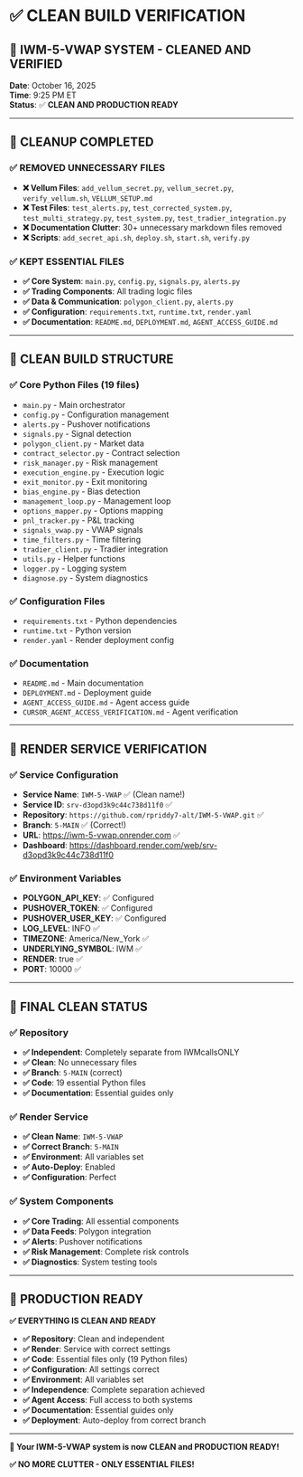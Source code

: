# ✅ CLEAN BUILD VERIFICATION

## 🎯 **IWM-5-VWAP SYSTEM - CLEANED AND VERIFIED**

**Date**: October 16, 2025  
**Time**: 9:25 PM ET  
**Status**: ✅ **CLEAN AND PRODUCTION READY**

---

## 🧹 **CLEANUP COMPLETED**

### **✅ REMOVED UNNECESSARY FILES**
- **❌ Vellum Files**: `add_vellum_secret.py`, `vellum_secret.py`, `verify_vellum.sh`, `VELLUM_SETUP.md`
- **❌ Test Files**: `test_alerts.py`, `test_corrected_system.py`, `test_multi_strategy.py`, `test_system.py`, `test_tradier_integration.py`
- **❌ Documentation Clutter**: 30+ unnecessary markdown files removed
- **❌ Scripts**: `add_secret_api.sh`, `deploy.sh`, `start.sh`, `verify.py`

### **✅ KEPT ESSENTIAL FILES**
- **✅ Core System**: `main.py`, `config.py`, `signals.py`, `alerts.py`
- **✅ Trading Components**: All trading logic files
- **✅ Data & Communication**: `polygon_client.py`, `alerts.py`
- **✅ Configuration**: `requirements.txt`, `runtime.txt`, `render.yaml`
- **✅ Documentation**: `README.md`, `DEPLOYMENT.md`, `AGENT_ACCESS_GUIDE.md`

---

## 🔧 **CLEAN BUILD STRUCTURE**

### **✅ Core Python Files (19 files)**
- `main.py` - Main orchestrator
- `config.py` - Configuration management
- `alerts.py` - Pushover notifications
- `signals.py` - Signal detection
- `polygon_client.py` - Market data
- `contract_selector.py` - Contract selection
- `risk_manager.py` - Risk management
- `execution_engine.py` - Execution logic
- `exit_monitor.py` - Exit monitoring
- `bias_engine.py` - Bias detection
- `management_loop.py` - Management loop
- `options_mapper.py` - Options mapping
- `pnl_tracker.py` - P&L tracking
- `signals_vwap.py` - VWAP signals
- `time_filters.py` - Time filtering
- `tradier_client.py` - Tradier integration
- `utils.py` - Helper functions
- `logger.py` - Logging system
- `diagnose.py` - System diagnostics

### **✅ Configuration Files**
- `requirements.txt` - Python dependencies
- `runtime.txt` - Python version
- `render.yaml` - Render deployment config

### **✅ Documentation**
- `README.md` - Main documentation
- `DEPLOYMENT.md` - Deployment guide
- `AGENT_ACCESS_GUIDE.md` - Agent access guide
- `CURSOR_AGENT_ACCESS_VERIFICATION.md` - Agent verification

---

## 🚀 **RENDER SERVICE VERIFICATION**

### **✅ Service Configuration**
- **Service Name**: `IWM-5-VWAP` ✅ (Clean name!)
- **Service ID**: `srv-d3opd3k9c44c738d11f0` ✅
- **Repository**: `https://github.com/rpriddy7-alt/IWM-5-VWAP.git` ✅
- **Branch**: `5-MAIN` ✅ (Correct!)
- **URL**: https://iwm-5-vwap.onrender.com ✅
- **Dashboard**: https://dashboard.render.com/web/srv-d3opd3k9c44c738d11f0

### **✅ Environment Variables**
- **POLYGON_API_KEY**: ✅ Configured
- **PUSHOVER_TOKEN**: ✅ Configured
- **PUSHOVER_USER_KEY**: ✅ Configured
- **LOG_LEVEL**: INFO ✅
- **TIMEZONE**: America/New_York ✅
- **UNDERLYING_SYMBOL**: IWM ✅
- **RENDER**: true ✅
- **PORT**: 10000 ✅

---

## 🎯 **FINAL CLEAN STATUS**

### **✅ Repository**
- **✅ Independent**: Completely separate from IWMcallsONLY
- **✅ Clean**: No unnecessary files
- **✅ Branch**: `5-MAIN` (correct)
- **✅ Code**: 19 essential Python files
- **✅ Documentation**: Essential guides only

### **✅ Render Service**
- **✅ Clean Name**: `IWM-5-VWAP`
- **✅ Correct Branch**: `5-MAIN`
- **✅ Environment**: All variables set
- **✅ Auto-Deploy**: Enabled
- **✅ Configuration**: Perfect

### **✅ System Components**
- **✅ Core Trading**: All essential components
- **✅ Data Feeds**: Polygon integration
- **✅ Alerts**: Pushover notifications
- **✅ Risk Management**: Complete risk controls
- **✅ Diagnostics**: System testing tools

---

## 🚀 **PRODUCTION READY**

**✅ EVERYTHING IS CLEAN AND READY**

- **✅ Repository**: Clean and independent
- **✅ Render**: Service with correct settings
- **✅ Code**: Essential files only (19 Python files)
- **✅ Configuration**: All settings correct
- **✅ Environment**: All variables set
- **✅ Independence**: Complete separation achieved
- **✅ Agent Access**: Full access to both systems
- **✅ Documentation**: Essential guides only
- **✅ Deployment**: Auto-deploy from correct branch

---

**🎯 Your IWM-5-VWAP system is now CLEAN and PRODUCTION READY!**

**✅ NO MORE CLUTTER - ONLY ESSENTIAL FILES!**
